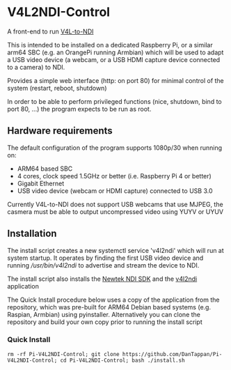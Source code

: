 # V4L2NDI-Control

A front-end to run [V4L-to-NDI](https://github.com/lplassman/V4L2-to-NDI)

This is intended to be installed on a dedicated Raspberry Pi, or a similar arm64 SBC (e.g. an OrangePi running Armbian) which will be used to adapt a USB video device (a webcam, or a USB HDMI capture device connected to a camera) to NDI.

Provides a simple web interface (http: on port 80) for minimal control of the system (restart, reboot, shutdown)

In order to be able to perform privileged functions (nice, shutdown, bind to port 80, ...) the program expects to be run as root.

## Hardware requirements

The default configuration of the program supports 1080p/30 when running on:
- ARM64 based SBC
- 4 cores, clock speed 1.5GHz or better (i.e. Raspberry Pi 4 or better)
- Gigabit Ethernet
- USB video device (webcam or HDMI capture) connected to USB 3.0

Currently V4L-to-NDI does not support USB webcams that use MJPEG, the casmera must be able to output uncompressed video using YUYV or UYUV
## Installation

The install script creates a new systemctl service 'v4l2ndi' which will run at system startup. It operates by finding the first USB video device and running */usr/bin/v4l2ndi* to advertise and stream the device to NDI. 

The install script also installs the [Newtek NDI SDK](https://ndi.video/for-developers/ndi-sdk/) and the [v4l2ndi](https://github.com/lplassman/V4L2-to-NDI) application

The Quick Install procedure below uses a copy of the application from the repository, which was pre-built for ARM64 Debian based systems (e.g. Raspian, Armbian) using pyinstaller. Alternatively you can clone the repository and build your own copy prior to running the install script

### Quick Install

```
rm -rf Pi-V4L2NDI-Control; git clone https://github.com/DanTappan/Pi-V4L2NDI-Control; cd Pi-V4L2NDI-Control; bash ./install.sh
```




